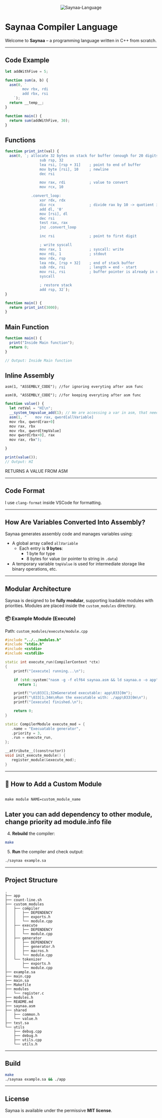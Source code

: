 <p align="center"> <img src="https://raw.githubusercontent.com/NepMods/saynaa/bbc0d121f25ff05b7f752deeaaa7abb8fad67d3d/docs/assets/icon.png" alt="Saynaa-Language" title="Saynaa Programming Language" align="center"> </p>

# Saynaa Compiler Language

Welcome to **Saynaa** – a programming language written in C++ from scratch.

---

## Code Example

```js
let addWithFive = 5;

function sum(a, b) {
  asm(0, `
        mov rbx, rdi
        add rbx, rsi
    `);
  return __temp__;
}

function main() {
  return sum(addWithFive, 30);
}
```

## Functions

```js
function print_int(val) {
  asm(0, `; allocate 32 bytes on stack for buffer (enough for 20 digits + newline)
                sub rsp, 32
                lea rsi, [rsp + 31]    ; point to end of buffer
                mov byte [rsi], 10     ; newline
                dec rsi

                mov rax, rdi           ; value to convert
                mov rcx, 10

            .convert_loop:
                xor rdx, rdx
                div rcx                ; divide rax by 10 -> quotient in rax, remainder in rdx
                add dl, '0'
                mov [rsi], dl
                dec rsi
                test rax, rax
                jnz .convert_loop

                inc rsi                ; point to first digit

                ; write syscall
                mov rax, 1             ; syscall: write
                mov rdi, 1             ; stdout
                mov rdx, rsp
                lea rdx, [rsp + 32]    ; end of stack buffer
                sub rdx, rsi           ; length = end - start
                mov rsi, rsi           ; buffer pointer is already in rsi
                syscall

                ; restore stack
                add rsp, 32`);
}

function main() {
  return print_int(3000);
}
```

## Main Function

```js
function main() {
  print("Inside Main function");
  return 0;
}

// Output: Inside Main function
```


## Inline Assembly

```asm(1, "ASSEMBLY_CODE"); //for ignoring everyting after asm func```

```asm(0, "ASSEMBLY_CODE"); //for keeping everyting after asm func```
```js
function value() {
  let retVal = "HI\n";
  __system_tmpvalue_add(1); // We are accessing a var in asm, that needs one extra temp stack to be increased
  asm(1, "    mov rax, qword[allVariable]
  mov rbx, qword[rax+0]
  mov rax, rbx
  mov rbx, qword[tmpValue]
  mov qword[rbx+0], rax
  mov rax, rbx");

}

print(value());
// Output: HI
```

RETURNS A VALUE FROM ASM

---

## Code Format

I use `clang-format` inside VSCode for formatting.

---

## How Are Variables Converted Into Assembly?

Saynaa generates assembly code and manages variables using:

- A global array called `allVariable`
  - Each entry is **9 bytes**:
    - 1 byte for type
    - 8 bytes for value (or pointer to string in `.data`)
- A temporary variable `tmpValue` is used for intermediate storage like binary operations, etc.

---

## Modular Architecture

Saynaa is designed to be **fully modular**, supporting loadable modules with priorities. Modules are placed inside the `custom_modules` directory.

### 📦 Example Module (Execute)

Path: `custom_modules/execute/module.cpp`

```cpp
#include "../../modules.h"
#include "stdio.h"
#include <cstdio>
#include <cstdlib>

static int execute_run(CompilerContext *ctx)
{
    printf("[execute] running...\n");

    if (std::system("nasm -g -f elf64 saynaa.asm && ld saynaa.o -o app"))
      return 1;

    printf("\n\033[1;32mGenerated executable: app\033[0m");
    printf("\033[1;34m\nRun the executable with: ./app\033[0m\n");
    printf("[execute] finished.\n");

    return 0;
}

static CompilerModule execute_mod = {
   .name = "Execuatable generator",
   .priority = 3,
   .run = execute_run,
};

__attribute__((constructor))
void init_execute_module() {
   register_module(&execute_mod);
}
```

---

## 🧩 How to Add a Custom Module
```shell

make module NAME=custom_module_name
```


## Later you can add dependency to other module, change priority ad module.info file

4. **Rebuild** the compiler:

```bash
make
```

5. **Run** the compiler and check output:

```bash
./saynaa example.sa
```

---

## Project Structure

```
.
├── app
├── count-line.sh
├── custom_modules
│   ├── compiler
│   │   ├── DEPENDENCY
│   │   ├── exports.h
│   │   └── module.cpp
│   ├── execute
│   │   ├── DEPENDENCY
│   │   └── module.cpp
│   ├── generator
│   │   ├── DEPENDENCY
│   │   ├── generator.h
│   │   ├── macros.h
│   │   └── module.cpp
│   └── tokenizer
│       ├── exports.h
│       └── module.cpp
├── example.sa
├── main.cpp
├── main.sa
├── Makefile
├── modules
│   └── register.c
├── modules.h
├── README.md
├── saynaa.asm
├── shared
│   ├── common.h
│   └── value.h
├── test.sa
└── utils
    ├── debug.cpp
    ├── debug.h
    ├── utils.cpp
    └── utils.h
```

---

## Build

```bash
make
./saynaa example.sa && ./app
```

---

## License

Saynaa is available under the permissive **MIT license**.
